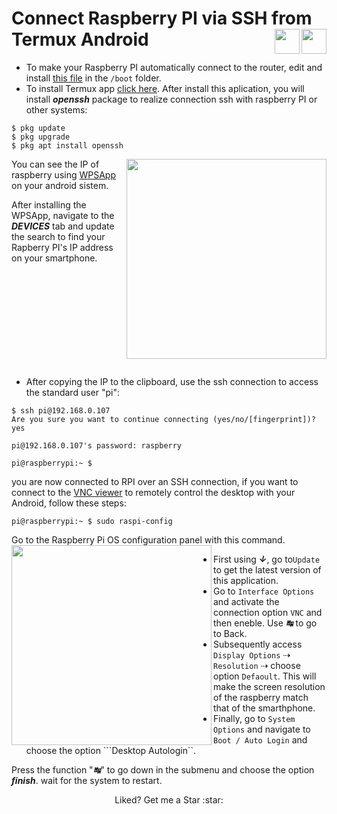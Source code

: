 # Connect Raspberry PI via SSH from Termux Android <img align="right" src="https://upload.wikimedia.org/wikipedia/commons/f/f3/Termux_2.png" width="" height="40px"><img align="right" src="https://www.raspberrypi.org/app/uploads/2011/10/Raspi-PGB001.png" width="" height="40px">


* To make your Raspberry PI automatically connect to the router, edit and install <a href="https://github.com/horberlan/Raspberry-PI-via-SSH-from-Termux/blob/main/wpa_supplicant.conf" target="_blank" title="wpa supplicant">this file</a> in the ```/boot``` folder.
* To install Termux app  <a href="https://termux.com/" target="_blank" title="HTML Tutorials">click here</a>.
After install this aplication, you will install ***openssh*** package to realize connection ssh with raspberry PI or other systems:
```terminal
$ pkg update
$ pkg upgrade
$ pkg apt install openssh
```
<p><img align="right" src="https://raw.githubusercontent.com/horberlan/Raspberry-PI-via-SSH-from-Termunx/main/WPSApp.png" width="320" height=""></p>

You can see the IP of raspberry using  <a href="https://play.google.com/store/apps/details?id=com.themausoft.wpsapp&hl=en&gl=US" target="_blank" title="HTML Tutorials">WPSApp</a> on your android sistem.


After installing the WPSApp, navigate to the  ***DEVICES*** tab and update the search to find your Rapberry PI's IP address on your smartphone.


<br><br><br><br><br><br><br><br><br>
* After copying the IP to the clipboard, use the ssh connection to access the standard user "pi":


```terminal
$ ssh pi@192.168.0.107
Are you sure you want to continue connecting (yes/no/[fingerprint])? yes

pi@192.168.0.107's password: raspberry

pi@raspberrypi:~ $
```
you are now connected to RPI over an SSH connection, if you want to connect to the <a href="https://www.realvnc.com/en/connect/download/viewer/" target="_blank" title="VNC Viewer">VNC viewer</a> to remotely control the desktop with your Android, follow these steps:
```
pi@raspberrypi:~ $ sudo raspi-config
```
Go to the Raspberry Pi OS configuration panel with this command.
<img align="left" src="https://raw.githubusercontent.com/horberlan/Raspberry-PI-via-SSH-from-Termunx/main/raspi-config.png" width="320" height="">

* First using ***&#8595;***, go to```Update``` to get the latest version of this application.
* Go to ```Interface Options``` and activate the connection option ```VNC``` and then eneble. Use ***&#8633;*** to go to Back.
* Subsequently access ```Display Options``` &#8674; ```Resolution``` &#8674; choose option ```Defaoult```. This will make the screen resolution of the raspberry match that of the smarthphone.
* Finally, go to ```System Options``` and navigate to ```Boot / Auto Login``` and choose the option ```Desktop Autologin``.

Press the function "***&#8633;***" to go down in the submenu and choose the option ***finish***. wait for the system to restart.

<p align="center">Liked? Get me a Star :star:<p/>

